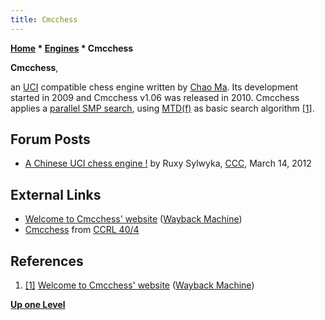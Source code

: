 ```yaml
---
title: Cmcchess
---
```

**[Home](Home "Home") * [Engines](Engines "Engines") * Cmcchess**

**Cmcchess**,

an [UCI](UCI "UCI") compatible chess engine written by [Chao Ma](Chao_Ma "Chao Ma"). Its development started in 2009 and Cmcchess v1.06 was released in 2010. Cmcchess applies a [parallel SMP search](Parallel_Search "Parallel Search"), using [MTD(f)](</MTD(f)> "MTD(f)") as basic search algorithm <a id="cite-note-1" href="#cite-ref-1">[1]</a>.

## Forum Posts

- [A Chinese UCI chess engine !](http://www.talkchess.com/forum/viewtopic.php?t=42867) by Ruxy Sylwyka, [CCC](CCC "CCC"), March 14, 2012

## External Links

- [Welcome to Cmcchess' website](https://web.archive.org/web/20130509162856/http://people.oregonstate.edu/~machao/Cmcchess_site/) ([Wayback Machine](https://en.wikipedia.org/wiki/Wayback_Machine))
- [Cmcchess](http://www.computerchess.org.uk/ccrl/404/cgi/compare_engines.cgi?family=Cmcchess&print=Rating+list&print=Results+table&print=LOS+table&print=Ponder+hit+table&print=Eval+difference+table&print=Comopp+gamenum+table&print=Overlap+table&print=Score+with+common+opponents) from [CCRL 40/4](CCRL "CCRL")

## References

1. <a id="cite-ref-1" href="#cite-note-1">[1]</a> [Welcome to Cmcchess' website](https://web.archive.org/web/20130509162856/http://people.oregonstate.edu/~machao/Cmcchess_site/) ([Wayback Machine](https://en.wikipedia.org/wiki/Wayback_Machine))

**[Up one Level](Engines "Engines")**

